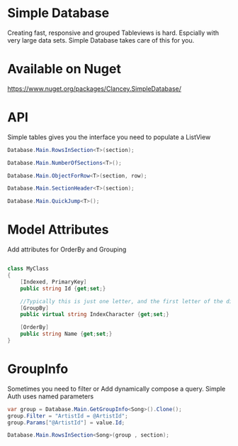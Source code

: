 Simple Database
================
Creating fast, responsive and grouped Tableviews is hard. Espcially with very large data sets.  Simple Database takes care of this for you.

Available on Nuget
================

https://www.nuget.org/packages/Clancey.SimpleDatabase/


API
================

Simple tables gives you the interface you need to populate a ListView

```cs
Database.Main.RowsInSection<T>(section);

Database.Main.NumberOfSections<T>();

Database.Main.ObjectForRow<T>(section, row);

Database.Main.SectionHeader<T>(section);

Database.Main.QuickJump<T>();

```

Model Attributes
===
Add attributes for OrderBy and Grouping

```cs

class MyClass
{
	[Indexed, PrimaryKey]
	public string Id {get;set;}

	//Typically this is just one letter, and the first letter of the displayed text
	[GroupBy]
	public virtual string IndexCharacter {get;set;}

	[OrderBy]
	public string Name {get;set;}
}
```


GroupInfo
================

Sometimes you need to filter or Add dynamically compose a query. Simple Auth uses named parameters

```cs
var group = Database.Main.GetGroupInfo<Song>().Clone();
group.Filter = "ArtistId = @ArtistId";
group.Params["@ArtistId"] = value.Id;

Database.Main.RowsInSection<Song>(group , section);

```


